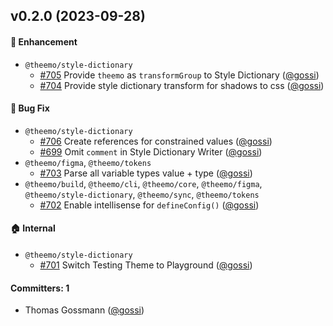 
## v0.2.0 (2023-09-28)

#### :rocket: Enhancement
* `@theemo/style-dictionary`
  * [#705](https://github.com/theemo-tokens/theemo/pull/705) Provide `theemo` as `transformGroup` to Style Dictionary ([@gossi](https://github.com/gossi))
  * [#704](https://github.com/theemo-tokens/theemo/pull/704) Provide style dictionary transform for shadows to css ([@gossi](https://github.com/gossi))

#### :bug: Bug Fix
* `@theemo/style-dictionary`
  * [#706](https://github.com/theemo-tokens/theemo/pull/706) Create references for constrained values ([@gossi](https://github.com/gossi))
  * [#699](https://github.com/theemo-tokens/theemo/pull/699) Omit `comment` in Style Dictionary Writer ([@gossi](https://github.com/gossi))
* `@theemo/figma`, `@theemo/tokens`
  * [#703](https://github.com/theemo-tokens/theemo/pull/703) Parse all variable types value + type ([@gossi](https://github.com/gossi))
* `@theemo/build`, `@theemo/cli`, `@theemo/core`, `@theemo/figma`, `@theemo/style-dictionary`, `@theemo/sync`, `@theemo/tokens`
  * [#702](https://github.com/theemo-tokens/theemo/pull/702) Enable intellisense for `defineConfig()` ([@gossi](https://github.com/gossi))

#### :house: Internal
* `@theemo/style-dictionary`
  * [#701](https://github.com/theemo-tokens/theemo/pull/701) Switch Testing Theme to Playground ([@gossi](https://github.com/gossi))

#### Committers: 1
- Thomas Gossmann ([@gossi](https://github.com/gossi))

